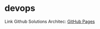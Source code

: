 # devops 
Link Github Solutions Architec: [GitHub Pages](https://github.com/imnowdevops/ddc-material/blob/master/02.Prerequisites/ChocolateyLinks.txt)
